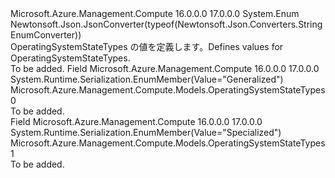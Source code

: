 <Type Name="OperatingSystemStateTypes" FullName="Microsoft.Azure.Management.Compute.Models.OperatingSystemStateTypes">
  <TypeSignature Language="C#" Value="public enum OperatingSystemStateTypes" />
  <TypeSignature Language="ILAsm" Value=".class public auto ansi sealed OperatingSystemStateTypes extends System.Enum" />
  <TypeSignature Language="DocId" Value="T:Microsoft.Azure.Management.Compute.Models.OperatingSystemStateTypes" />
  <TypeSignature Language="VB.NET" Value="Public Enum OperatingSystemStateTypes" />
  <TypeSignature Language="F#" Value="type OperatingSystemStateTypes = " />
  <AssemblyInfo>
    <AssemblyName>Microsoft.Azure.Management.Compute</AssemblyName>
    <AssemblyVersion>16.0.0.0</AssemblyVersion>
    <AssemblyVersion>17.0.0.0</AssemblyVersion>
  </AssemblyInfo>
  <Base>
    <BaseTypeName>System.Enum</BaseTypeName>
  </Base>
  <Attributes>
    <Attribute>
      <AttributeName>Newtonsoft.Json.JsonConverter(typeof(Newtonsoft.Json.Converters.StringEnumConverter))</AttributeName>
    </Attribute>
  </Attributes>
  <Docs>
    <summary>
            <span data-ttu-id="4983a-101">OperatingSystemStateTypes の値を定義します。</span><span class="sxs-lookup"><span data-stu-id="4983a-101">Defines values for OperatingSystemStateTypes.</span></span>
            </summary>
    <remarks>To be added.</remarks>
  </Docs>
  <Members>
    <Member MemberName="Generalized">
      <MemberSignature Language="C#" Value="Generalized" />
      <MemberSignature Language="ILAsm" Value=".field public static literal valuetype Microsoft.Azure.Management.Compute.Models.OperatingSystemStateTypes Generalized = int32(0)" />
      <MemberSignature Language="DocId" Value="F:Microsoft.Azure.Management.Compute.Models.OperatingSystemStateTypes.Generalized" />
      <MemberSignature Language="VB.NET" Value="Generalized" />
      <MemberSignature Language="F#" Value="Generalized = 0" Usage="Microsoft.Azure.Management.Compute.Models.OperatingSystemStateTypes.Generalized" />
      <MemberType>Field</MemberType>
      <AssemblyInfo>
        <AssemblyName>Microsoft.Azure.Management.Compute</AssemblyName>
        <AssemblyVersion>16.0.0.0</AssemblyVersion>
        <AssemblyVersion>17.0.0.0</AssemblyVersion>
      </AssemblyInfo>
      <Attributes>
        <Attribute>
          <AttributeName>System.Runtime.Serialization.EnumMember(Value="Generalized")</AttributeName>
        </Attribute>
      </Attributes>
      <ReturnValue>
        <ReturnType>Microsoft.Azure.Management.Compute.Models.OperatingSystemStateTypes</ReturnType>
      </ReturnValue>
      <MemberValue>0</MemberValue>
      <Docs>
        <summary>To be added.</summary>
      </Docs>
    </Member>
    <Member MemberName="Specialized">
      <MemberSignature Language="C#" Value="Specialized" />
      <MemberSignature Language="ILAsm" Value=".field public static literal valuetype Microsoft.Azure.Management.Compute.Models.OperatingSystemStateTypes Specialized = int32(1)" />
      <MemberSignature Language="DocId" Value="F:Microsoft.Azure.Management.Compute.Models.OperatingSystemStateTypes.Specialized" />
      <MemberSignature Language="VB.NET" Value="Specialized" />
      <MemberSignature Language="F#" Value="Specialized = 1" Usage="Microsoft.Azure.Management.Compute.Models.OperatingSystemStateTypes.Specialized" />
      <MemberType>Field</MemberType>
      <AssemblyInfo>
        <AssemblyName>Microsoft.Azure.Management.Compute</AssemblyName>
        <AssemblyVersion>16.0.0.0</AssemblyVersion>
        <AssemblyVersion>17.0.0.0</AssemblyVersion>
      </AssemblyInfo>
      <Attributes>
        <Attribute>
          <AttributeName>System.Runtime.Serialization.EnumMember(Value="Specialized")</AttributeName>
        </Attribute>
      </Attributes>
      <ReturnValue>
        <ReturnType>Microsoft.Azure.Management.Compute.Models.OperatingSystemStateTypes</ReturnType>
      </ReturnValue>
      <MemberValue>1</MemberValue>
      <Docs>
        <summary>To be added.</summary>
      </Docs>
    </Member>
  </Members>
</Type>